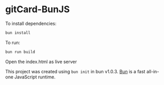 # gitCard-BunJS

To install dependencies:

```bash
bun install
```

To run:

```bash
bun run build
```

Open the index.html as live server

This project was created using `bun init` in bun v1.0.3. [Bun](https://bun.sh) is a fast all-in-one JavaScript runtime.
